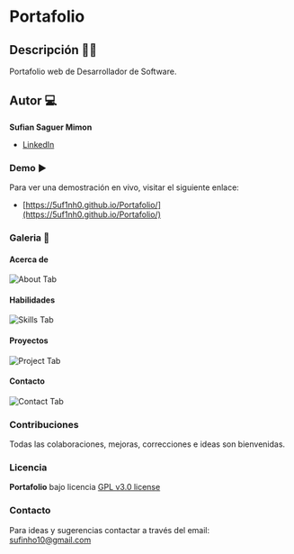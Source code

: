 # Portafolio
## Descripción ✍🏽
Portafolio web de Desarrollador de Software.

## Autor 💻
**Sufian Saguer Mimon**
* [LinkedIn](https://www.linkedin.com/in/5uf1nh0/)

### Demo ▶
Para ver una demostración en vivo, visitar el siguiente enlace: 
- [https://5uf1nh0.github.io/Portafolio/](https://5uf1nh0.github.io/Portafolio/)

### Galeria 📸
#### Acerca de
![About Tab](https://i.postimg.cc/WpCWc7gB/1.png)

#### Habilidades
![Skills Tab](https://i.postimg.cc/HL6zZ0TP/2.png)

#### Proyectos
![Project Tab](https://i.imgur.com/u4oyV6r.png)

#### Contacto
![Contact Tab](https://i.postimg.cc/Y0WxCJYJ/4.png)

### Contribuciones
Todas las colaboraciones, mejoras, correcciones e ideas son bienvenidas.

### Licencia
**Portafolio** bajo licencia [GPL v3.0 license](https://www.gnu.org/licenses/gpl-3.0.en.html)

### Contacto
Para ideas y sugerencias contactar a través del email: sufinho10@gmail.com
